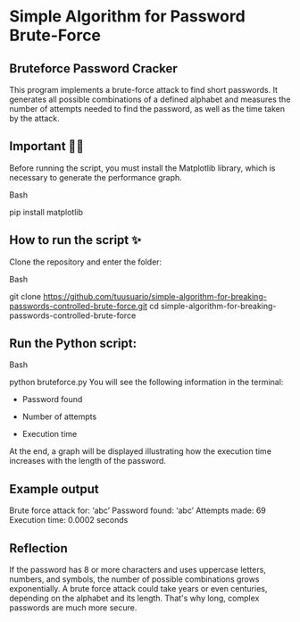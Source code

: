 # Simple Algorithm for Password Brute-Force

## Bruteforce Password Cracker
This program implements a brute-force attack to find short passwords. It generates all possible combinations of a defined alphabet and measures the number of attempts needed to find the password, as well as the time taken by the attack.

## Important 🙌🚧

Before running the script, you must install the Matplotlib library, which is necessary to generate the performance graph.

Bash

pip install matplotlib

## How to run the script ✨
Clone the repository and enter the folder:

Bash

git clone https://github.com/tuusuario/simple-algorithm-for-breaking-passwords-controlled-brute-force.git
cd simple-algorithm-for-breaking-passwords-controlled-brute-force


## Run the Python script:

Bash

python bruteforce.py
You will see the following information in the terminal:

- Password found

- Number of attempts

- Execution time

At the end, a graph will be displayed illustrating how the execution time increases with the length of the password.

## Example output

Brute force attack for: ‘abc’
Password found: ‘abc’
Attempts made: 69
Execution time: 0.0002 seconds

## Reflection
If the password has 8 or more characters and uses uppercase letters, numbers, and symbols, the number of possible combinations grows exponentially. A brute force attack could take years or even centuries, depending on the alphabet and its length. That's why long, complex passwords are much more secure.

